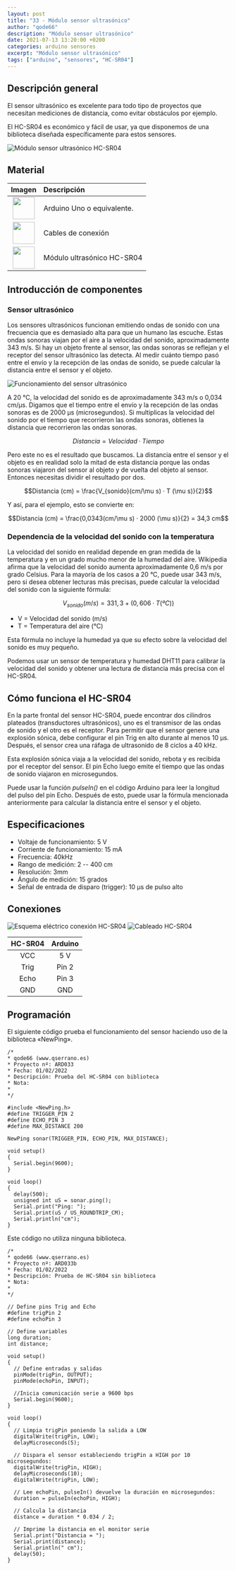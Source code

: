 ```yaml
---
layout: post
title: "33 - Módulo sensor ultrasónico"
author: "qode66"
description: "Módulo sensor ultrasónico"
date: 2021-07-13 13:20:00 +0200
categories: arduino sensores
excerpt: "Módulo sensor ultrasónico"
tags: ["arduino", "sensores", "HC-SR04"]
---
```


[img1]: /assets/imatges/ard/ard_33_01.png "Módulo sensor ultrasónico HC-SR04"
[img2]: /assets/imatges/ard/ard_33_02.png "Funcionamiento del sensor ultrasónico"
[img3]: /assets/imatges/ard/ard_33_03.png "Esquema eléctrico conexión HC-SR04"
[img4]: /assets/imatges/ard/ard_33_04.png "Cableado HC-SR04"

## Descripción general

El sensor ultrasónico es excelente para todo tipo de proyectos que
necesitan mediciones de distancia, como evitar obstáculos por ejemplo.

El HC-SR04 es económico y fácil de usar, ya que disponemos de una biblioteca
diseñada específicamente para estos sensores.

![Módulo sensor ultrasónico HC-SR04][img1]

## Material

|                               Imagen                                | Descripción                |
| :-----------------------------------------------------------------: | :------------------------ |
|  <img src="/assets/imatges/mat/mat_unor3.png" width="50" height="50">  | Arduino Uno o equivalente. |
| <img src="/assets/imatges/mat/mat_cables.png" width="50" height="50">  | Cables de conexión        |
| <img src="/assets/imatges/mat/mat_HC-SR04.png" width="50" height="50"> | Módulo ultrasónico HC-SR04  |

## Introducción de componentes

### Sensor ultrasónico

Los sensores ultrasónicos funcionan emitiendo ondas de sonido con una frecuencia
que es demasiado alta para que un humano las escuche. Estas ondas sonoras
viajan por el aire a la velocidad del sonido, aproximadamente 343 m/s. Si hay
un objeto frente al sensor, las ondas sonoras se reflejan y el receptor del sensor
ultrasónico las detecta. Al medir cuánto tiempo pasó entre el envío y la recepción
de las ondas de sonido, se puede calcular la distancia entre el sensor y el objeto.

![Funcionamiento del sensor ultrasónico][img2]

A 20 °C, la velocidad del sonido es de aproximadamente 343 m/s o 0,034 cm/µs.
Digamos que el tiempo entre el envío y la recepción de las ondas sonoras
es de 2000 µs (microsegundos). Si multiplicas la velocidad del sonido por el
tiempo que recorrieron las ondas sonoras, obtienes la distancia que recorrieron
las ondas sonoras.

$$Distancia = Velocidad · Tiempo$$

Pero este no es el resultado que buscamos. La distancia entre el sensor
y el objeto es en realidad solo la mitad de esta distancia porque
las ondas sonoras viajaron del sensor al objeto y de vuelta del
objeto al sensor. Entonces necesitas dividir el resultado por dos.

$$Distancia (cm) = \frac{V_{sonido}(cm/\mu s) · T (\mu s)}{2}$$

Y así, para el ejemplo, esto se convierte en:

$$Distancia (cm) = \frac{0,0343(cm/\mu s) · 2000 (\mu s)}{2} = 34,3 cm$$

### Dependencia de la velocidad del sonido con la temperatura

La velocidad del sonido en realidad depende en gran medida de la temperatura y
en un grado mucho menor de la humedad del aire. Wikipedia afirma que
la velocidad del sonido aumenta aproximadamente 0,6 m/s por grado Celsius.
Para la mayoría de los casos a 20 °C, puede usar 343 m/s, pero si desea
obtener lecturas más precisas, puede calcular la velocidad del sonido con la
siguiente fórmula:

$$V_{sonido} (m/s) = 331,3 + (0,606 · T (ºC))$$

- V = Velocidad del sonido (m/s)
- T = Temperatura del aire (°C)

Esta fórmula no incluye la humedad ya que su efecto sobre la
velocidad del sonido es muy pequeño.

Podemos usar un sensor de temperatura y humedad DHT11 para calibrar la
velocidad del sonido y obtener una lectura de distancia más precisa con
el HC-SR04.

## Cómo funciona el HC-SR04

En la parte frontal del sensor HC-SR04, puede encontrar dos cilindros
plateados (transductores ultrasónicos), uno es el transmisor de las ondas
de sonido y el otro es el receptor. Para permitir que el sensor genere una
explosión sónica, debe configurar el pin Trig en alto durante al menos 10 µs.
Después, el sensor crea una ráfaga de ultrasonido de 8 ciclos a 40 kHz.

Esta explosión sónica viaja a la velocidad del sonido, rebota y es recibida por el
receptor del sensor. El pin Echo luego emite el tiempo que las ondas de
sonido viajaron en microsegundos.

Puede usar la función _pulseIn()_ en el código Arduino para leer la
longitud del pulso del pin Echo. Después de esto, puede usar la fórmula
mencionada anteriormente para calcular la distancia entre el sensor y el
objeto.

## Especificaciones

- Voltaje de funcionamiento: 5 V
- Corriente de funcionamiento: 15 mA
- Frecuencia: 40kHz
- Rango de medición: 2 -- 400 cm
- Resolución: 3mm
- Ángulo de medición: 15 grados
- Señal de entrada de disparo (trigger): 10 µs de pulso alto

## Conexiones

![Esquema eléctrico conexión HC-SR04][img3]
![Cableado HC-SR04][img4]

| HC-SR04 | Arduino |
| :-----: | :-----: |
|   VCC   |   5 V   |
|  Trig   |  Pin 2  |
|  Echo   | Pin 3   |
|   GND   |   GND   |

## Programación

El siguiente código prueba el funcionamiento del sensor haciendo uso de la
biblioteca «NewPing».

```Arduino
/*
* qode66 (www.qserrano.es)
* Proyecto nº: ARD033
* Fecha: 01/02/2022
* Descripción: Prueba del HC-SR04 con biblioteca
* Nota:
*
*/

#include <NewPing.h>
#define TRIGGER_PIN 2
#define ECHO_PIN 3
#define MAX_DISTANCE 200

NewPing sonar(TRIGGER_PIN, ECHO_PIN, MAX_DISTANCE);

void setup()
{
  Serial.begin(9600);
}

void loop()
{
  delay(500);
  unsigned int uS = sonar.ping();
  Serial.print("Ping: ");
  Serial.print(uS / US_ROUNDTRIP_CM);
  Serial.println("cm");
}
```

Este código no utiliza ninguna biblioteca.

```Arduino
/*
* qode66 (www.qserrano.es)
* Proyecto nº: ARD033b
* Fecha: 01/02/2022
* Descripción: Prueba de HC-SR04 sin biblioteca
* Nota:
*
*/

// Define pins Trig and Echo
#define trigPin 2
#define echoPin 3

// Define variables
long duration;
int distance;

void setup()
{
  // Define entradas y salidas
  pinMode(trigPin, OUTPUT);
  pinMode(echoPin, INPUT);

  //Inicia comunicación serie a 9600 bps
  Serial.begin(9600);
}

void loop()
{
  // Limpia trigPin poniendo la salida a LOW
  digitalWrite(trigPin, LOW);
  delayMicroseconds(5);

  // Dispara el sensor estableciendo trigPin a HIGH por 10 microsegundos:
  digitalWrite(trigPin, HIGH);
  delayMicroseconds(10);
  digitalWrite(trigPin, LOW);

  // Lee echoPin, pulseIn() devuelve la duración en microsegundos:
  duration = pulseIn(echoPin, HIGH);

  // Calcula la distancia
  distance = duration * 0.034 / 2;

  // Imprime la distancia en el monitor serie
  Serial.print("Distancia = ");
  Serial.print(distance);
  Serial.println(" cm");
  delay(50);
}
```
